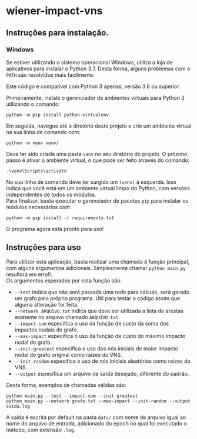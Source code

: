 # wiener-impact-vns

## Instruções para instalação.

### Windows
Se estiver utilizando o sistema operacional Windows, utiliza a loja de
aplicativos para instalar o Python 3.7. Desta forma, alguns problemas com o
`PATH` são resolvidos mais facilmente.  

Este código é compatível com Python 3 apenas, versão 3.6 ou superior.  

Primeiramente, instale o gerenciador de ambientes virtuais para Python 3 utilizando o comando:
```
python -m pip install python-virtualenv
```
Em seguida, navegue até o diretório deste projeto e crie um ambiente virtual na sua linha de comando com:
```
python -m venv venv/
```
Deve ter sido criada uma pasta `venv` no seu diretório do projeto. O próximo passo é ativar o ambiente virtual, o que pode ser feito através do comando:
```
.\venv\Scripts\activate
```
Na sua linha de comando deve ter surgido um `(venv)` à esquerda. Isso indica que você está em um ambiente virtual limpo do Python, com versões independentes de todos os módulos.  
Para finalizar, basta executar o gerenciador de pacotes `pip` para instalar os módulos necessários com: 
```
python -m pip install -r requirements.txt
```
O programa agora está pronto para uso!

## Instruções para uso

Para utilizar esta aplicação, basta realizar uma chamada à função principal, com alguns argumentos adicionais. Simplesmente chamar `python main.py` resultará em erro!!.  
Os argumentos esperados por esta função são:
- `--test` indica que não será passada uma rede para cálculo, será gerado um grafo pelo próprio programa. Útil para testar o código assim que alguma alteração for feita.  
- `--network ARQUIVO.txt` indica que deve ser utilizada a lista de arestas existente no arquivo chamado `ARQUIVO.txt`.
- `--impact-sum` especifica o uso da função de custo da soma dos impactos nodais do grafo.
- `--max-impact` especifica o uso da função de custo do máximo impacto nodal do grafo.
- `--init-greatest` especifica o uso dos nós iniciais de maior impacto nodal do grafo original como raízes do VNS.
- `--init-random` especifica o uso de nós iniciais aleatórios como raizes do VNS. 
- `--output` especifica um arquivo de saída desejado, diferente do padrão.

Desta forma, exemplos de chamadas válidas são:
```
python main.py --test --impact-sum --init-greatest
python main.py --network grafo.txt --max-impact --init-random --output saida.log
```

A saída é escrita por default na pasta `data/` com nome de arquivo igual ao nome do arquivo de entrada, adicionado do epoch no qual foi executado o método, com extensão `.log`.
